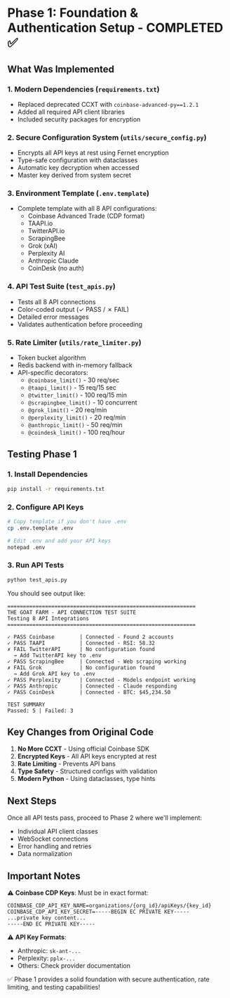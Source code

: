 # Phase 1: Foundation & Authentication Setup - COMPLETED ✅

## What Was Implemented

### 1. **Modern Dependencies** (`requirements.txt`)
- Replaced deprecated CCXT with `coinbase-advanced-py==1.2.1`
- Added all required API client libraries
- Included security packages for encryption

### 2. **Secure Configuration System** (`utils/secure_config.py`)
- Encrypts all API keys at rest using Fernet encryption
- Type-safe configuration with dataclasses
- Automatic key decryption when accessed
- Master key derived from system secret

### 3. **Environment Template** (`.env.template`)
- Complete template with all 8 API configurations:
  - Coinbase Advanced Trade (CDP format)
  - TAAPI.io
  - TwitterAPI.io
  - ScrapingBee
  - Grok (xAI)
  - Perplexity AI
  - Anthropic Claude
  - CoinDesk (no auth)

### 4. **API Test Suite** (`test_apis.py`)
- Tests all 8 API connections
- Color-coded output (✓ PASS / ✗ FAIL)
- Detailed error messages
- Validates authentication before proceeding

### 5. **Rate Limiter** (`utils/rate_limiter.py`)
- Token bucket algorithm
- Redis backend with in-memory fallback
- API-specific decorators:
  - `@coinbase_limit()` - 30 req/sec
  - `@taapi_limit()` - 15 req/15 sec
  - `@twitter_limit()` - 100 req/15 min
  - `@scrapingbee_limit()` - 10 concurrent
  - `@grok_limit()` - 20 req/min
  - `@perplexity_limit()` - 20 req/min
  - `@anthropic_limit()` - 50 req/min
  - `@coindesk_limit()` - 100 req/hour

## Testing Phase 1

### 1. Install Dependencies
```bash
pip install -r requirements.txt
```

### 2. Configure API Keys
```bash
# Copy template if you don't have .env
cp .env.template .env

# Edit .env and add your API keys
notepad .env
```

### 3. Run API Tests
```bash
python test_apis.py
```

You should see output like:
```
============================================================
THE GOAT FARM - API CONNECTION TEST SUITE
Testing 8 API Integrations
============================================================

✓ PASS Coinbase        | Connected - Found 2 accounts
✓ PASS TAAPI           | Connected - RSI: 58.32
✗ FAIL TwitterAPI      | No configuration found
  → Add TwitterAPI key to .env
✓ PASS ScrapingBee     | Connected - Web scraping working
✗ FAIL Grok            | No configuration found
  → Add Grok API key to .env
✓ PASS Perplexity      | Connected - Models endpoint working
✓ PASS Anthropic       | Connected - Claude responding
✓ PASS CoinDesk        | Connected - BTC: $45,234.50

TEST SUMMARY
Passed: 5 | Failed: 3
```

## Key Changes from Original Code

1. **No More CCXT** - Using official Coinbase SDK
2. **Encrypted Keys** - All API keys encrypted at rest
3. **Rate Limiting** - Prevents API bans
4. **Type Safety** - Structured configs with validation
5. **Modern Python** - Using dataclasses, type hints

## Next Steps

Once all API tests pass, proceed to Phase 2 where we'll implement:
- Individual API client classes
- WebSocket connections
- Error handling and retries
- Data normalization

## Important Notes

⚠️ **Coinbase CDP Keys**: Must be in exact format:
```
COINBASE_CDP_API_KEY_NAME=organizations/{org_id}/apiKeys/{key_id}
COINBASE_CDP_API_KEY_SECRET=-----BEGIN EC PRIVATE KEY-----
...private key content...
-----END EC PRIVATE KEY-----
```

⚠️ **API Key Formats**:
- Anthropic: `sk-ant-...`
- Perplexity: `pplx-...`
- Others: Check provider documentation

✅ Phase 1 provides a solid foundation with secure authentication, rate limiting, and testing capabilities! 